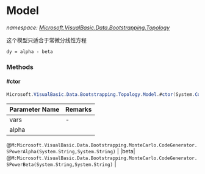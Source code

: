 ﻿# Model
_namespace: [Microsoft.VisualBasic.Data.Bootstrapping.Topology](./index.md)_

这个模型只适合于常微分线性方程
 ```
 dy = alpha - beta
 ```



### Methods

#### #ctor
```csharp
Microsoft.VisualBasic.Data.Bootstrapping.Topology.Model.#ctor(System.Collections.Generic.IEnumerable{Microsoft.VisualBasic.ComponentModel.DataSourceModel.NamedValue{System.Double}},System.Collections.Generic.Dictionary{System.String,System.Double},System.Collections.Generic.Dictionary{System.String,System.Double})
```


|Parameter Name|Remarks|
|--------------|-------|
|vars|-|
|alpha|
 @``M:Microsoft.VisualBasic.Data.Bootstrapping.MonteCarlo.CodeGenerator.SPowerAlpha(System.String,System.String)``
 |
|beta|
 @``M:Microsoft.VisualBasic.Data.Bootstrapping.MonteCarlo.CodeGenerator.SPowerBeta(System.String,System.String)``
 |



